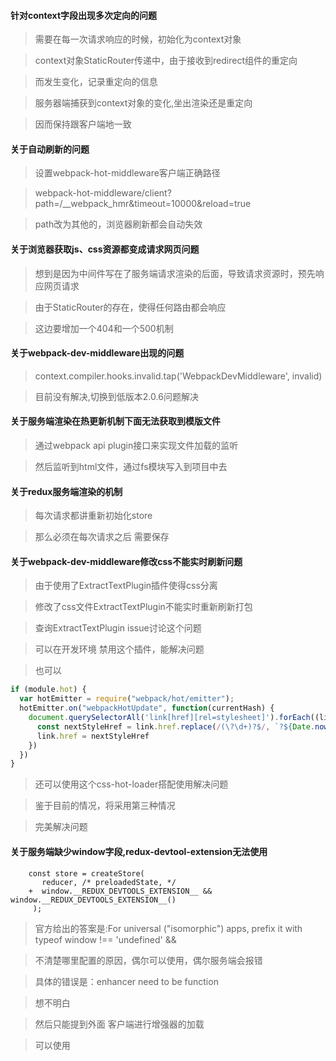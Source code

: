 #### 针对context字段出现多次定向的问题

> 需要在每一次请求响应的时候，初始化为context对象

> context对象StaticRouter传递中，由于接收到redirect组件的重定向

> 而发生变化，记录重定向的信息

> 服务器端捕获到context对象的变化,坐出渲染还是重定向

> 因而保持跟客户端地一致

#### 关于自动刷新的问题

> 设置webpack-hot-middleware客户端正确路径

> webpack-hot-middleware/client?path=/__webpack_hmr&timeout=10000&reload=true

> path改为其他的，浏览器刷新都会自动失效

#### 关于浏览器获取js、css资源都变成请求网页问题

> 想到是因为中间件写在了服务端请求渲染的后面，导致请求资源时，预先响应网页请求

> 由于StaticRouter的存在，使得任何路由都会响应

> 这边要增加一个404和一个500机制

#### 关于webpack-dev-middleware出现的问题

> context.compiler.hooks.invalid.tap('WebpackDevMiddleware', invalid)

> 目前没有解决,切换到低版本2.0.6问题解决

#### 关于服务端渲染在热更新机制下面无法获取到模版文件

> 通过webpack api plugin接口来实现文件加载的监听

> 然后监听到html文件，通过fs模块写入到项目中去

#### 关于redux服务端渲染的机制

> 每次请求都讲重新初始化store

> 那么必须在每次请求之后 需要保存

#### 关于webpack-dev-middleware修改css不能实时刷新问题

> 由于使用了ExtractTextPlugin插件使得css分离

> 修改了css文件ExtractTextPlugin不能实时重新刷新打包

> 查询ExtractTextPlugin issue讨论这个问题

> 可以在开发环境 禁用这个插件，能解决问题

> 也可以

```javascript
if (module.hot) {
  var hotEmitter = require("webpack/hot/emitter");
  hotEmitter.on("webpackHotUpdate", function(currentHash) {
    document.querySelectorAll('link[href][rel=stylesheet]').forEach((link) => {
      const nextStyleHref = link.href.replace(/(\?\d+)?$/, `?${Date.now()}`)
      link.href = nextStyleHref
    })
  })
}
```

> 还可以使用这个css-hot-loader搭配使用解决问题

> 鉴于目前的情况，将采用第三种情况

> 完美解决问题

#### 关于服务端缺少window字段,redux-devtool-extension无法使用

```
    const store = createStore(
       reducer, /* preloadedState, */
    +  window.__REDUX_DEVTOOLS_EXTENSION__ && window.__REDUX_DEVTOOLS_EXTENSION__()
     );
```
> 官方给出的答案是:For universal ("isomorphic") apps, prefix it with typeof window !== 'undefined' &&

> 不清楚哪里配置的原因，偶尔可以使用，偶尔服务端会报错

> 具体的错误是：enhancer need to be function

> 想不明白

> 然后只能提到外面 客户端进行增强器的加载

> 可以使用